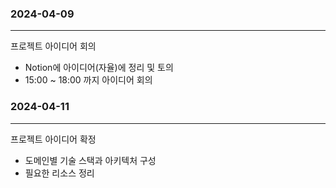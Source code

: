 ### 2024-04-09
---

프로젝트 아이디어 회의

- Notion에 아이디어(자율)에 정리 및 토의
- 15:00 ~ 18:00 까지 아이디어 회의

### 2024-04-11
---

프로젝트 아이디어 확정

- 도메인별 기술 스택과 아키텍처 구성
- 필요한 리소스 정리
